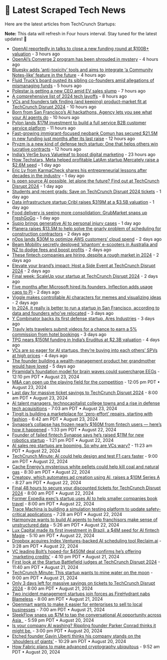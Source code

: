 
# 📰 Latest Scraped Tech News

Here are the latest articles from TechCrunch Startups:

**Note:** This data will refresh in Four hours interval. Stay tuned for the latest updates! 🔄
- [OpenAI reportedly in talks to close a new funding round at $100B+ valuation](https://techcrunch.com/2024/08/28/openai-reportedly-in-talks-to-close-new-funding-round-at-100b-valuation/) - 3 hours ago
- [OpenAI’s Converge 2 program has been shrouded in mystery](https://techcrunch.com/2024/08/28/openais-converge-2-program-has-been-shrouded-in-mystery/) - 4 hours ago
- [Bluesky adds ‘anti-toxicity’ tools and aims to integrate ‘a Community Notes-like’ feature in the future](https://techcrunch.com/2024/08/28/bluesky-adds-anti-toxicity-tools-and-aims-to-integrate-a-community-notes-like-feature-in-the-future/) - 4 hours ago
- [Fluid Truck’s board ousted its sibling co-founders amid allegations of mismanaging funds](https://techcrunch.com/2024/08/28/fluid-trucks-board-ousted-its-sibling-co-founders-amid-allegations-of-mismanaging-funds/) - 5 hours ago
- [Polestar is getting a new CEO amid EV sales slump](https://techcrunch.com/2024/08/28/polestar-is-getting-a-new-ceo-amid-ev-sales-slump/) - 7 hours ago
- [A comprehensive list of 2024 tech layoffs](https://techcrunch.com/2024/08/28/tech-layoffs-2024-list/) - 8 hours ago
- [VCs and founders talk finding (and keeping) product-market fit at TechCrunch Disrupt 2024](https://techcrunch.com/2024/08/28/vcs-and-founders-talk-finding-and-keeping-product-market-fit-at-techcrunch-disrupt-2024/) - 10 hours ago
- [Born from San Francisco’s AI hackathons, Agency lets you see what your AI agents do](https://techcrunch.com/2024/08/28/san-franciscos-ai-hackathons-agency-lets-you-see-what-your-ai-agents-do/) - 10 hours ago
- [Pylon lands $17M investment to build a full service B2B customer service platform](https://techcrunch.com/2024/08/28/pylon-lands-17m-investment-to-build-a-full-service-b2b-customer-service-platform/) - 11 hours ago
- [Fast-growing immigrant-focused neobank Comun has secured $21.5M in new funding just months after its last raise](https://techcrunch.com/2024/08/28/fast-growing-neobank-comun-raised-21-5m-just-months-after-its-last-raise/) - 12 hours ago
- [Pryzm is a new kind of defense tech startup: One that helps others win lucrative contracts](https://techcrunch.com/2024/08/28/pryzm-is-a-new-kind-of-defense-tech-startup-one-that-helps-others-win-lucrative-contracts/) - 12 hours ago
- [India’s VerSe buys Valueleaf to boost digital marketing](https://techcrunch.com/2024/08/27/indias-verse-buys-valueleaf-to-boost-digital-marketing/) - 23 hours ago
- [How Techstars, Meta helped profitable LatAm startup Mercately raise a $2.6M seed](https://techcrunch.com/2024/08/27/how-techstars-meta-helped-profitable-latam-startup-mercately-raise-a-2-6m-seed/) - 1 day ago
- [Eric Ly from KarmaCheck shares his entrepreneurial lessons after decades in the industry](https://techcrunch.com/podcast/eric-ly-from-karmacheck-shares-his-entrepreneurial-lessons-after-decades-in-the-industry/) - 1 day ago
- [Is open source AI possible, let alone the future? Find out at TechCrunch Disrupt 2024](https://techcrunch.com/2024/08/27/is-open-source-ai-even-possible-let-alone-the-future-find-out-at-disrupt-2024/) - 1 day ago
- [Students and recent grads: Save on TechCrunch Disrupt 2024 tickets](https://techcrunch.com/2024/08/27/students-and-recent-grads-save-on-techcrunch-disrupt-2024-tickets/) - 1 day ago
- [Data infrastructure startup Cribl raises $319M at a $3.5B valuation](https://techcrunch.com/2024/08/27/data-infrastructure-startup-cribl-raises-319m-at-a-3-5b-valuation/) - 1 day ago
- [Food delivery is seeing more consolidation: GrubMarket snaps up FreshGoGo](https://techcrunch.com/2024/08/27/food-delivery-is-seeing-more-consolidation-grubmarket-snaps-up-freshgogo/) - 1 day ago
- [Supio brings generative AI to personal injury cases](https://techcrunch.com/2024/08/27/supio-brings-generative-ai-to-personal-injury-cases/) - 1 day ago
- [Planera raises $13.5M to help solve the gnarly problem of scheduling for construction contractors](https://techcrunch.com/2024/08/27/planera-raises-13-5m-to-help-solve-the-gnarly-problem-of-scheduling-for-construction-contractors/) - 2 days ago
- [nOps lands $30M to optimize AWS customers’ cloud spend](https://techcrunch.com/2024/08/27/nops-lands-30m-to-optimize-aws-customers-cloud-spend/) - 2 days ago
- [Beam Mobility secretly deployed ‘phantom’ e-scooters in Australia and NZ to dodge fees and boost profits](https://techcrunch.com/2024/08/26/beam-mobility-secretly-deployed-phantom-e-scooters-in-australia-and-nz-to-dodge-fees-and-boost-profits/) - 2 days ago
- [These fintech companies are hiring, despite a rough market in 2024](https://techcrunch.com/2024/08/26/these-fintech-companies-are-hiring-despite-a-rough-market-in-2024/) - 2 days ago
- [Elevate your brand’s impact: Host a Side Event at TechCrunch Disrupt 2024](https://techcrunch.com/2024/08/26/elevate-your-brands-impact-host-a-side-event-at-techcrunch-disrupt-2024/) - 2 days ago
- [Final week: ScaleUp your startup at TechCrunch Disrupt 2024](https://techcrunch.com/2024/08/26/final-week-scaleup-your-startup-at-techcrunch-disrupt-2024/) - 2 days ago
- [Five months after Microsoft hired its founders, Inflection adds usage caps to Pi](https://techcrunch.com/2024/08/26/five-months-after-microsoft-hired-its-founders-inflection-adds-usage-caps-to-pi/) - 2 days ago
- [Viggle makes controllable AI characters for memes and visualizing ideas](https://techcrunch.com/2024/08/26/viggle-makes-controllable-ai-characters-for-memes-and-visualizing-ideas/) - 2 days ago
- [In 2024, it really is better to run a startup in San Francisco, according to data and founders who’ve relocated](https://techcrunch.com/2024/08/25/in-2024-it-really-is-better-to-run-a-startup-in-san-francisco-according-to-data-and-founders-whove-relocated/) - 3 days ago
- [Y Combinator backs its first defense startup, Ares Industries](https://techcrunch.com/2024/08/25/y-combinator-backs-its-first-defense-startup-ares-industries/) - 3 days ago
- [Travly lets travelers submit videos for a chance to earn a 5% commission from hotel bookings](https://techcrunch.com/2024/08/25/travly-social-discovery-booking-platform-travel-influencers/) - 3 days ago
- [TPG nears $150M funding in India’s Eruditus at $2.3B valuation](https://techcrunch.com/2024/08/24/tpg-nears-150m-funding-in-indias-eruditus-at-2-3b-valuation/) - 4 days ago
- [VCs are so eager for AI startups, they’re buying into each others’ SPVs at high prices](https://techcrunch.com/2024/08/24/vcs-are-so-eager-for-ai-startups-theyre-buying-into-each-others-spvs-at-high-prices/) - 4 days ago
- [The founder building a wealth-management product her grandmother would have loved](https://techcrunch.com/2024/08/24/the-founder-building-a-wealth-management-product-her-grandmother-would-have-loved/) - 5 days ago
- [Piramidal’s foundation model for brain waves could supercharge EEGs](https://techcrunch.com/2024/08/23/piramidals-foundation-model-for-brainwaves-could-supercharge-eegs/) - 12:10 pm PDT • August 23, 2024
- [M&A can open up the playing field for the competition](https://techcrunch.com/2024/08/23/ma-can-open-up-the-playing-field-for-the-competition/) - 12:05 pm PDT • August 23, 2024
- [Last day for massive ticket savings to TechCrunch Disrupt 2024](https://techcrunch.com/2024/08/23/last-day-for-massive-ticket-savings-to-techcrunch-disrupt-2024/) - 8:00 am PDT • August 23, 2024
- [AI talent managers, technocapitalist college towns and a rise in defense tech acquisitions](https://techcrunch.com/podcast/ai-talent-managers-technocapitalist-college-towns-and-a-rise-in-defense-tech-acquisitions/) - 7:03 am PDT • August 23, 2024
- [Tingit is building a marketplace for ‘zero-effort’ repairs, starting with fashion](https://techcrunch.com/2024/08/23/tingit-is-building-a-marketplace-for-zero-effort-repairs-starting-with-fashion/) - 6:42 am PDT • August 23, 2024
- [Synapse’s collapse has frozen nearly $160M from fintech users — here’s how it happened](https://techcrunch.com/2024/08/22/synapses-collapse-has-frozen-nearly-160m-from-fintech-users-heres-how-it-happened/) - 1:33 pm PDT • August 22, 2024
- [Founder of failed fintech Synapse says he’s raised $11M for new robotics startup](https://techcrunch.com/2024/08/22/founder-of-failed-fintech-synapse-says-hes-raised-11m-for-new-robotics-startup/) - 1:21 pm PDT • August 22, 2024
- [AI sales rep startups are booming. So why are VCs wary?](https://techcrunch.com/2024/08/22/ai-sdr-startups-are-booming-so-why-are-vcs-wary/) - 11:23 am PDT • August 22, 2024
- [TechCrunch Minute: AI could help design and test F1 cars faster](https://techcrunch.com/video/techcrunch-minute-ai-could-help-design-and-test-f1-cars-faster/) - 9:00 am PDT • August 22, 2024
- [Cache Energy’s mysterious white pellets could help kill coal and natural gas](https://techcrunch.com/2024/08/22/cache-energys-mysterious-white-pellets-could-help-kill-coal-and-natural-gas/) - 8:30 am PDT • August 22, 2024
- [Creatopy, which automates ad creation using AI, raises a $10M Series A](https://techcrunch.com/2024/08/22/creatopy-which-automates-ad-creation-using-ai-raises-a-10m-series-a/) - 8:27 am PDT • August 22, 2024
- [Final 48 hours to secure your discounted tickets for TechCrunch Disrupt 2024](https://techcrunch.com/2024/08/22/final-48-hours-to-secure-your-discounted-tickets-for-techcrunch-disrupt-2024/) - 8:00 am PDT • August 22, 2024
- [Former Expedia exec’s startup uses AI to help smaller companies book travel](https://techcrunch.com/2024/08/22/ex-expedia-execs-startup-using-ai-to-solve-business-travel-gets-backing-from-madrona/) - 8:00 am PDT • August 22, 2024
- [Trace Machina is building a simulation testing platform to update safety-critical applications](https://techcrunch.com/2024/08/22/trace-machina-is-building-a-simulation-testing-platform-to-update-safety-critical-applications/) - 7:28 am PDT • August 22, 2024
- [Harmonyze wants to build AI agents to help franchisors make sense of unstructured data](https://techcrunch.com/2024/08/22/harmonyze-built-ai-agents-that-sit-between-franchisors-and-their-franchisees/) - 5:26 am PDT • August 22, 2024
- [Lux Capital made its first investment in Brazil, a $4M seed for AI fintech Magie](https://techcrunch.com/2024/08/22/lux-capital-made-its-first-investment-in-brazil-a-4m-seed-for-ai-fintech-magie/) - 5:10 am PDT • August 22, 2024
- [Dropbox acquires Index Ventures-backed AI scheduling tool Reclaim.ai](https://techcrunch.com/2024/08/22/dropbox-acquires-index-ventures-backed-ai-scheduling-tool-reclaim-ai/) - 3:28 am PDT • August 22, 2024
- [VC leading Bolt’s hoped-for $450M deal confirms he’s offering ‘marketing credits’](https://techcrunch.com/2024/08/21/vc-leading-bolts-hoped-for-450m-deal-confirms-hes-offering-marketing-credits/) - 4:10 pm PDT • August 21, 2024
- [First look at the Startup Battlefield judges at TechCrunch Disrupt 2024](https://techcrunch.com/2024/08/21/first-look-at-the-startup-battlefield-judges-at-techcrunch-disrupt-2024/) - 11:40 am PDT • August 21, 2024
- [TechCrunch Minute: This startup wants to mine water on the moon](https://techcrunch.com/video/techcrunch-minute-this-startup-wants-to-mine-water-on-the-moon/) - 9:00 am PDT • August 21, 2024
- [Only 3 days left for massive savings on tickets to TechCrunch Disrupt 2024](https://techcrunch.com/2024/08/21/only-3-days-left-for-massive-savings-on-tickets-to-techcrunch-disrupt-2024/) - 8:00 am PDT • August 21, 2024
- [Two incident management startups join forces as FireHydrant nabs Blameless](https://techcrunch.com/2024/08/21/two-incident-management-startups-join-forces-as-firehydrant-nabs-blameless/) - 8:00 am PDT • August 21, 2024
- [Openmart wants to make it easier for enterprises to sell to local businesses](https://techcrunch.com/2024/08/21/openmart-wants-to-make-it-easier-for-enterprises-to-sell-to-local-businesses/) - 7:00 am PDT • August 21, 2024
- [SleekFlow snaps up $7M to tap the conversational AI opportunity across Asia  ](https://techcrunch.com/2024/08/20/omnichannel-platform-sleekflow-gets-7m-to-propel-expansion-ai-capabilities/) - 5:59 pm PDT • August 20, 2024
- [Is your company AI washing? Rippling founder Parker Conrad thinks it might be.](https://techcrunch.com/2024/08/20/is-your-company-ai-washing-rippling-founder-parker-conrad-thinks-it-might-be/) - 3:00 pm PDT • August 20, 2024
- [Etched founder Gavin Uberti thinks his company stands on the ‘shoulders of giants’](https://techcrunch.com/podcast/etched-founder-gavin-uberti-thinks-his-company-stands-on-the-shoulders-of-giants/) - 10:29 am PDT • August 20, 2024
- [How Fabric plans to make advanced cryptography ubiquitous](https://techcrunch.com/2024/08/20/how-fabric-plans-to-make-advanced-cryptography-ubiquitous/) - 9:52 am PDT • August 20, 2024